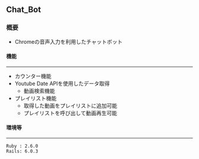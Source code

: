 ## Chat_Bot

### 概要

- Chromeの音声入力を利用したチャットボット

#### 機能
---
- カウンター機能
- Youtube Date APIを使用したデータ取得
  - 動画検索機能
- プレイリスト機能
  - 取得した動画をプレイリストに追加可能
  - プレイリストを呼び出して動画再生可能
  
#### 環境等
---
```
Ruby : 2.6.0
Rails: 6.0.3
```
